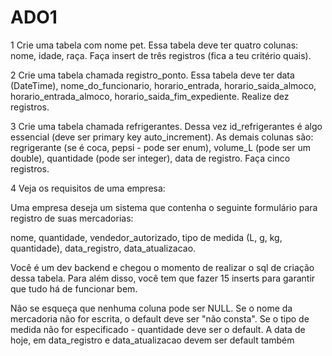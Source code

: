# ADO1

1 Crie uma tabela com nome pet. Essa tabela deve ter quatro colunas: nome, idade, 
raça. Faça insert de três registros (fica a teu critério quais).

2 Crie uma tabela chamada registro_ponto. Essa tabela deve ter data (DateTime), nome_do_funcionario, horario_entrada, horario_saida_almoco, horario_entrada_almoco,
horario_saida_fim_expediente. Realize dez registros.

3 Crie uma tabela chamada refrigerantes. Dessa vez id_refrigerantes é algo essencial (deve ser primary key auto_increment). As demais colunas são: regrigerante (se é coca, pepsi - pode ser enum), volume_L (pode ser um double), quantidade (pode ser integer), data de registro. Faça cinco registros.

4 Veja os requisitos de uma empresa:

Uma empresa deseja um sistema que contenha o seguinte formulário para registro de
suas mercadorias:

nome, quantidade, vendedor_autorizado, tipo de medida (L, g, kg, quantidade), data_registro, data_atualizacao.


Você é um dev backend e chegou o momento de realizar o sql de criação dessa tabela. Para além disso, você tem que fazer 15 inserts para garantir que tudo há de funcionar bem.

Não se esqueça que nenhuma coluna pode ser NULL. Se o nome da mercadoria não for escrita, o default deve ser "não consta". Se o tipo de medida não for especificado - quantidade deve ser o default. A data de hoje, em data_registro e data_atualizacao devem ser default também